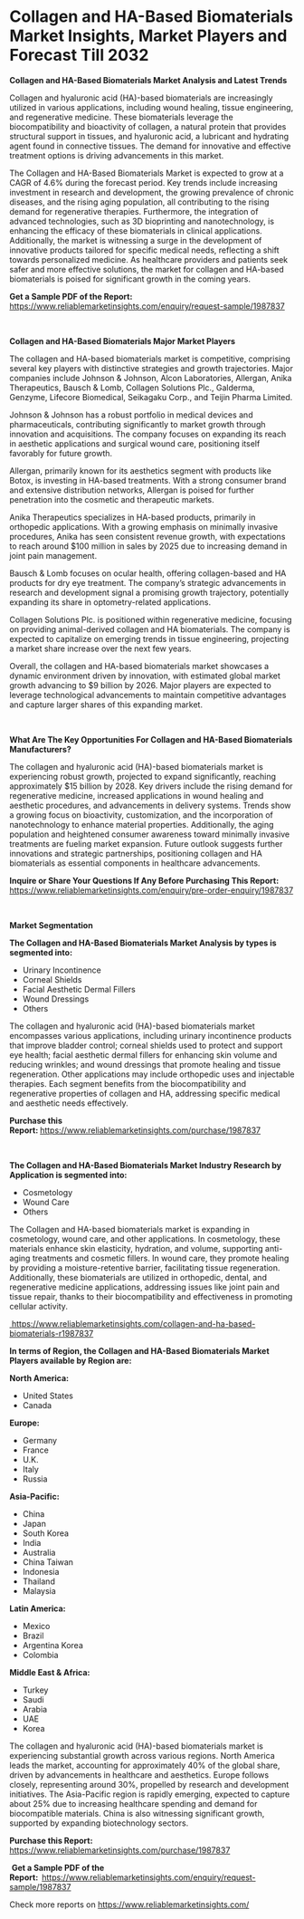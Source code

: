 <p><h1>Collagen and HA-Based Biomaterials Market Insights, Market Players and Forecast Till 2032</h1></p><p><strong>Collagen and HA-Based Biomaterials Market Analysis and Latest Trends</strong></p>
<p><p>Collagen and hyaluronic acid (HA)-based biomaterials are increasingly utilized in various applications, including wound healing, tissue engineering, and regenerative medicine. These biomaterials leverage the biocompatibility and bioactivity of collagen, a natural protein that provides structural support in tissues, and hyaluronic acid, a lubricant and hydrating agent found in connective tissues. The demand for innovative and effective treatment options is driving advancements in this market.</p><p>The Collagen and HA-Based Biomaterials Market is expected to grow at a CAGR of 4.6% during the forecast period. Key trends include increasing investment in research and development, the growing prevalence of chronic diseases, and the rising aging population, all contributing to the rising demand for regenerative therapies. Furthermore, the integration of advanced technologies, such as 3D bioprinting and nanotechnology, is enhancing the efficacy of these biomaterials in clinical applications. Additionally, the market is witnessing a surge in the development of innovative products tailored for specific medical needs, reflecting a shift towards personalized medicine. As healthcare providers and patients seek safer and more effective solutions, the market for collagen and HA-based biomaterials is poised for significant growth in the coming years.</p></p>
<p><strong>Get a Sample PDF of the Report:&nbsp;</strong> <a href="https://www.reliablemarketinsights.com/enquiry/request-sample/1987837?utm_campaign=1887&utm_medium=2&utm_source=Github&utm_content=ia&utm_term=05022025&utm_id=collagen-and-ha-based-biomaterials">https://www.reliablemarketinsights.com/enquiry/request-sample/1987837</a></p>
<p>&nbsp;</p>
<p><strong>Collagen and HA-Based Biomaterials Major Market Players</strong></p>
<p><p>The collagen and HA-based biomaterials market is competitive, comprising several key players with distinctive strategies and growth trajectories. Major companies include Johnson & Johnson, Alcon Laboratories, Allergan, Anika Therapeutics, Bausch & Lomb, Collagen Solutions Plc., Galderma, Genzyme, Lifecore Biomedical, Seikagaku Corp., and Teijin Pharma Limited.</p><p>Johnson & Johnson has a robust portfolio in medical devices and pharmaceuticals, contributing significantly to market growth through innovation and acquisitions. The company focuses on expanding its reach in aesthetic applications and surgical wound care, positioning itself favorably for future growth.</p><p>Allergan, primarily known for its aesthetics segment with products like Botox, is investing in HA-based treatments. With a strong consumer brand and extensive distribution networks, Allergan is poised for further penetration into the cosmetic and therapeutic markets.</p><p>Anika Therapeutics specializes in HA-based products, primarily in orthopedic applications. With a growing emphasis on minimally invasive procedures, Anika has seen consistent revenue growth, with expectations to reach around $100 million in sales by 2025 due to increasing demand in joint pain management.</p><p>Bausch & Lomb focuses on ocular health, offering collagen-based and HA products for dry eye treatment. The company’s strategic advancements in research and development signal a promising growth trajectory, potentially expanding its share in optometry-related applications.</p><p>Collagen Solutions Plc. is positioned within regenerative medicine, focusing on providing animal-derived collagen and HA biomaterials. The company is expected to capitalize on emerging trends in tissue engineering, projecting a market share increase over the next few years.</p><p>Overall, the collagen and HA-based biomaterials market showcases a dynamic environment driven by innovation, with estimated global market growth advancing to $9 billion by 2026. Major players are expected to leverage technological advancements to maintain competitive advantages and capture larger shares of this expanding market.</p></p>
<p>&nbsp;</p>
<p><strong>What Are The Key Opportunities For Collagen and HA-Based Biomaterials Manufacturers?</strong></p>
<p><p>The collagen and hyaluronic acid (HA)-based biomaterials market is experiencing robust growth, projected to expand significantly, reaching approximately $15 billion by 2028. Key drivers include the rising demand for regenerative medicine, increased applications in wound healing and aesthetic procedures, and advancements in delivery systems. Trends show a growing focus on bioactivity, customization, and the incorporation of nanotechnology to enhance material properties. Additionally, the aging population and heightened consumer awareness toward minimally invasive treatments are fueling market expansion. Future outlook suggests further innovations and strategic partnerships, positioning collagen and HA biomaterials as essential components in healthcare advancements.</p></p>
<p><strong>Inquire or Share Your Questions If Any Before Purchasing This Report:</strong> <a href="https://www.reliablemarketinsights.com/enquiry/pre-order-enquiry/1987837?utm_campaign=1887&utm_medium=2&utm_source=Github&utm_content=ia&utm_term=05022025&utm_id=collagen-and-ha-based-biomaterials">https://www.reliablemarketinsights.com/enquiry/pre-order-enquiry/1987837</a></p>
<p>&nbsp;</p>
<p><strong>Market Segmentation</strong></p>
<p><strong>The Collagen and HA-Based Biomaterials Market Analysis by types is segmented into:</strong></p>
<p><ul><li>Urinary Incontinence</li><li>Corneal Shields</li><li>Facial Aesthetic Dermal Fillers</li><li>Wound Dressings</li><li>Others</li></ul></p>
<p><p>The collagen and hyaluronic acid (HA)-based biomaterials market encompasses various applications, including urinary incontinence products that improve bladder control; corneal shields used to protect and support eye health; facial aesthetic dermal fillers for enhancing skin volume and reducing wrinkles; and wound dressings that promote healing and tissue regeneration. Other applications may include orthopedic uses and injectable therapies. Each segment benefits from the biocompatibility and regenerative properties of collagen and HA, addressing specific medical and aesthetic needs effectively.</p></p>
<p><strong>Purchase this Report:&nbsp;</strong><a href="https://www.reliablemarketinsights.com/purchase/1987837?utm_campaign=1887&utm_medium=2&utm_source=Github&utm_content=ia&utm_term=05022025&utm_id=collagen-and-ha-based-biomaterials">https://www.reliablemarketinsights.com/purchase/1987837</a></p>
<p>&nbsp;</p>
<p><strong>The Collagen and HA-Based Biomaterials Market Industry Research by Application is segmented into:</strong></p>
<p><ul><li>Cosmetology</li><li>Wound Care</li><li>Others</li></ul></p>
<p><p>The Collagen and HA-based biomaterials market is expanding in cosmetology, wound care, and other applications. In cosmetology, these materials enhance skin elasticity, hydration, and volume, supporting anti-aging treatments and cosmetic fillers. In wound care, they promote healing by providing a moisture-retentive barrier, facilitating tissue regeneration. Additionally, these biomaterials are utilized in orthopedic, dental, and regenerative medicine applications, addressing issues like joint pain and tissue repair, thanks to their biocompatibility and effectiveness in promoting cellular activity.</p></p>
<p><a href="https://www.reliablemarketinsights.com/collagen-and-ha-based-biomaterials-r1987837?utm_campaign=1887&utm_medium=2&utm_source=Github&utm_content=ia&utm_term=05022025&utm_id=collagen-and-ha-based-biomaterials">&nbsp;https://www.reliablemarketinsights.com/collagen-and-ha-based-biomaterials-r1987837</a></p>
<p><strong>In terms of Region, the Collagen and HA-Based Biomaterials Market Players available by Region are:</strong></p>
<p>
    <p> <strong> North America: </strong>
        <ul>
            <li>United States</li>
            <li>Canada</li>
        </ul>
        </p> 
    <p> <strong> Europe: </strong>
        <ul>
            <li>Germany</li>
            <li>France</li>
            <li>U.K.</li>
            <li>Italy</li>
            <li>Russia</li>
        </ul>
        </p> 
    <p> <strong> Asia-Pacific: </strong>
        <ul>
            <li>China</li>
            <li>Japan</li>
            <li>South Korea</li>
            <li>India</li>
            <li>Australia</li>
            <li>China Taiwan</li>
            <li>Indonesia</li>
            <li>Thailand</li>
            <li>Malaysia</li>
        </ul>
        </p> 
    <p> <strong> Latin America: </strong>
        <ul>
            <li>Mexico</li>
            <li>Brazil</li>
            <li>Argentina Korea</li>
            <li>Colombia</li>
        </ul>
        </p> 
    <p> <strong> Middle East & Africa: </strong>
        <ul>
            <li>Turkey</li>
            <li>Saudi</li>
            <li>Arabia</li>
            <li>UAE</li>
            <li>Korea</li>
        </ul>
    </p>
    </p>
<p><p>The collagen and hyaluronic acid (HA)-based biomaterials market is experiencing substantial growth across various regions. North America leads the market, accounting for approximately 40% of the global share, driven by advancements in healthcare and aesthetics. Europe follows closely, representing around 30%, propelled by research and development initiatives. The Asia-Pacific region is rapidly emerging, expected to capture about 25% due to increasing healthcare spending and demand for biocompatible materials. China is also witnessing significant growth, supported by expanding biotechnology sectors.</p></p>
<p><strong>Purchase this Report: </strong><a href="https://www.reliablemarketinsights.com/purchase/1987837?utm_campaign=1887&utm_medium=2&utm_source=Github&utm_content=ia&utm_term=05022025&utm_id=collagen-and-ha-based-biomaterials">https://www.reliablemarketinsights.com/purchase/1987837</a></p>
<p>&nbsp;<strong>Get a Sample PDF of the Report:&nbsp;&nbsp;</strong><a href="https://www.reliablemarketinsights.com/enquiry/request-sample/1987837?utm_campaign=1887&utm_medium=2&utm_source=Github&utm_content=ia&utm_term=05022025&utm_id=collagen-and-ha-based-biomaterials">https://www.reliablemarketinsights.com/enquiry/request-sample/1987837</a></p>
<p><strong></strong></p>
<p>Check more reports on <a href="https://www.reliablemarketinsights.com/?utm_campaign=1887&utm_medium=2&utm_source=Github&utm_content=ia&utm_term=05022025&utm_id=collagen-and-ha-based-biomaterials">https://www.reliablemarketinsights.com/</a></p>